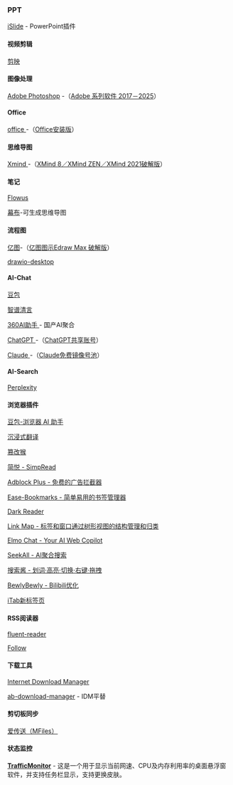 ### PPT

[iSlide](https://www.islide.cc/) - PowerPoint插件

#### 视频剪辑

[剪映](https://www.capcut.cn/)

#### 图像处理

[Adobe Photoshop](https://www.adobe.com/products/photoshop.html) -（[Adobe 系列软件 2017－2025](https://flowus.cn/share/ab4b6b86-34a6-4aa0-a679-b4a221b8e41d?code=CZ3ECT)）

#### Office

[office ](https://www.office.com/)-（[Office安装版](https://flowus.cn/share/f06968cd-1751-4aec-8c92-c0ea6e88eb73?code=CZ3ECT)）

#### 思维导图

[Xmind ](https://xmind.cn/)-（[XMind 8／XMind ZEN／XMind 2021破解版](https://flowus.cn/share/5e18fecb-a658-44f1-b77b-88e95bf3e376?code=CZ3ECT)）

#### 笔记

[Flowus](https://flowus.cn/)

[幕布](https://mubu.com/home)-可生成思维导图

#### 流程图

[亿图](https://www.edrawmax.cn/)-（[亿图图示Edraw Max 破解版](https://flowus.cn/share/c6400556-2ae5-4fdd-9b5e-5d6dd894c534?code=CZ3ECT)）

[drawio-desktop](https://github.com/jgraph/drawio-desktop)

#### AI-Chat

[豆包](https://www.doubao.com/chat/)

[智谱清言](https://chatglm.cn/main/alltoolsdetail?lang=zh)

[360AI助手 ](https://bot.360.com/)- 国产AI聚合

[ChatGPT ](https://chatgpt.com/)-（[ChatGPT共享账号](https://sharedchat.fun/)）

[Claude ](https://www.anthropic.com)-（[Claude免费镜像号池](https://share.claude.asia/)）

#### AI-Search

[Perplexity](https://www.perplexity.ai/)

#### 浏览器插件

[豆包-浏览器 AI 助手](https://microsoftedge.microsoft.com/addons/detail/豆包，浏览器-ai-助手/capohkkfagimodmlpnahjoijgoocdjhd?utm_source=landing_addchrome_first&hl=zh)

[沉浸式翻译](https://microsoftedge.microsoft.com/addons/detail/沉浸式翻译-网页翻译插件-pdf翻译-/amkbmndfnliijdhojkpoglbnaaahippg)

[篡改猴](https://microsoftedge.microsoft.com/addons/detail/篡改猴/iikmkjmpaadaobahmlepeloendndfphd)

[简悦 - SimpRead](https://microsoftedge.microsoft.com/addons/detail/简悦-simpread/clgdhlhfiocphghdkdbgdlmfaafccfmc)

[Adblock Plus - 免费的广告拦截器](https://microsoftedge.microsoft.com/addons/detail/adblock-plus-免费的广告拦截器/gmgoamodcdcjnbaobigkjelfplakmdhh)

[Ease-Bookmarks - 简单易用的书签管理器](https://github.com/qinxs/Ease-Bookmarks)

[Dark Reader](https://microsoftedge.microsoft.com/addons/detail/dark-reader/ifoakfbpdcdoeenechcleahebpibofpc)

[Link Map - 标签和窗口通过树形视图的结构管理和归类](https://microsoftedge.microsoft.com/addons/detail/link-map/penpmngcolockpbmeeafkmbefjijbaej)

[Elmo Chat - Your AI Web Copilot](https://chromewebstore.google.com/detail/elmo-chat-your-ai-web-cop/ipnlcfhfdicbfbchfoihipknbaeenenm)

[SeekAll - AI聚合搜索](https://chromewebstore.google.com/detail/seekall/cmfgomdhmknhbgbdnagkijkdaifnecma)

[搜索酱 - 划词·高亮·切换·右键·拖拽](https://chromewebstore.google.com/detail/搜索酱-划词·高亮·切换·右键·拖拽/hgepmblbgodbilmfdjkalkgofdcipkhh)

[BewlyBewly - Bilibili优化](https://chromewebstore.google.com/detail/bewlybewly/bbbiejemhfihiooipfcjmjmbfdmobobp)

[iTab新标签页](https://microsoftedge.microsoft.com/addons/detail/itab新标签页免费chatgpt/inedkoakiaeepjoblbiiipedngonadhn)

#### RSS阅读器

[fluent-reader](https://github.com/yang991178/fluent-reader)

[Follow](https://github.com/RSSNext/Follow)

#### 下载工具

[Internet Download Manager](https://www.internetdownloadmanager.com/)

[ab-download-manager](https://github.com/amir1376/ab-download-manager) - IDM平替

#### 剪切板同步

[爱传送（MFiles）](https://mfiles.maokebing.com/)

#### 状态监控

**[TrafficMonitor](https://github.com/zhongyang219/TrafficMonitor)** - 这是一个用于显示当前网速、CPU及内存利用率的桌面悬浮窗软件，并支持任务栏显示，支持更换皮肤。